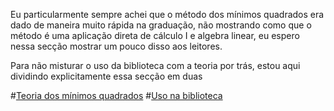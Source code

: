 Eu particularmente sempre achei que o método dos mínimos quadrados era dado de maneira muito rápida na graduação,
não mostrando como que o método é uma aplicação direta de cálculo I e algebra linear, eu espero nessa secção mostrar
um pouco disso aos leitores.

Para não misturar o uso da biblioteca com a teoria por trás, estou aqui dividindo explicitamente essa
secção em duas

#[Teoria dos mínimos quadrados](regressoes_teoria.md)
#[Uso na biblioteca](regressao_pratica.md)

